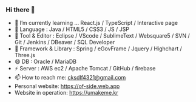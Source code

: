 ### Hi there 👋

<!--
**cksdlf856/cksdlf856** is a ✨ _special_ ✨ repository because its `README.md` (this file) appears on your GitHub profile.
-->
- 🌱 I’m currently learning ... React.js / TypeScript / Interactive page
- 🤔 Language : Java / HTML5 / CSS3 / JS / JSP
- 💬 Tool & Editor : Eclipse / VScode / SublimeText / Websquare5 / SVN / Git / Jenkins / DBeaver / SQL Developer  
- 🔭 Framework & Library : Spring / eGovFrame / Jquery / Highchart / Three.js  
- 😄 DB : Oracle / MariaDB
- ⚡ Server : AWS ec2 / Apache Tomcat / GitHub / firebase
- 📫 How to reach me: cksdlf4321@gmail.com
- Personal website: https://of-side.web.app
- Website in operation: https://umakeme.kr

